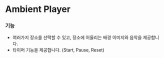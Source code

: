 # Ambient Player

### 기능
* 여러가지 장소를 선택할 수 있고, 장소에 어울리는 배경 이미지와 음악을 제공합니다.
* 타이머 기능을 제공합니다. (Start, Pause, Reset)
